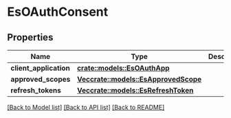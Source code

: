 # EsOAuthConsent

## Properties

Name | Type | Description | Notes
------------ | ------------- | ------------- | -------------
**client_application** | [**crate::models::EsOAuthApp**](ES_OAuthApp.md) |  | 
**approved_scopes** | [**Vec<crate::models::EsApprovedScope>**](ES_ApprovedScope.md) |  | 
**refresh_tokens** | [**Vec<crate::models::EsRefreshToken>**](ES_RefreshToken.md) |  | 

[[Back to Model list]](../README.md#documentation-for-models) [[Back to API list]](../README.md#documentation-for-api-endpoints) [[Back to README]](../README.md)


